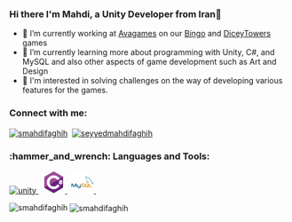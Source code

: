 ### Hi there I'm Mahdi, a Unity Developer from Iran👋

- 🔭 I’m currently working at [Avagames](https://avagames.ir/en/) on our [Bingo](https://play.google.com/store/apps/details?id=com.acidgreengames.bingo&hl=en&gl=US) and [DiceyTowers](https://play.google.com/store/apps/details?id=dice.tower.defense.online.games&hl=en&gl=US) games
- 🌱 I’m currently learning more about programming with Unity, C#, and MySQL and also other aspects of game development such as Art and Design
- 👀 I'm interested in solving challenges on the way of developing various features for the games.

<h3 align="left">Connect with me:</h3>
<p align="left">
<a href="https://twitter.com/smahdifaghih" target="blank"><img align="center" src="https://raw.githubusercontent.com/rahuldkjain/github-profile-readme-generator/master/src/images/icons/Social/twitter.svg" alt="smahdifaghih" height="30" width="40" /></a>&nbsp
<a href="https://linkedin.com/in/seyyedmahdifaghih" target="blank"><img align="center" src="https://raw.githubusercontent.com/rahuldkjain/github-profile-readme-generator/master/src/images/icons/Social/linked-in-alt.svg" alt="seyyedmahdifaghih" height="30" width="40" /></a>&nbsp
</p>

<h3 align="left">:hammer_and_wrench: Languages and Tools:</h3>
<p align="left">
<a href="https://unity.com/" target="_blank" rel="noreferrer"> <img src="https://www.vectorlogo.zone/logos/unity3d/unity3d-icon.svg" alt="unity" width="40" height="40"/> </a>&nbsp
<a href="https://www.w3schools.com/cs/" target="_blank" rel="noreferrer"> <img src="https://raw.githubusercontent.com/devicons/devicon/master/icons/csharp/csharp-original.svg" alt="csharp" width="40" height="40"/> </a>&nbsp
<a href="https://www.mysql.com/" target="_blank" rel="noreferrer"> <img src="https://raw.githubusercontent.com/devicons/devicon/master/icons/mysql/mysql-original-wordmark.svg" alt="mysql" width="40" height="40"/> </a>&nbsp
</p>

<p><img align="left" src="https://github-readme-stats.vercel.app/api/top-langs?username=smahdifaghih&show_icons=true&locale=en&layout=compact" alt="smahdifaghih" /></p>

<p>&nbsp;<img align="center" src="https://github-readme-stats.vercel.app/api?username=smahdifaghih&show_icons=true&locale=en" alt="smahdifaghih" /></p>
